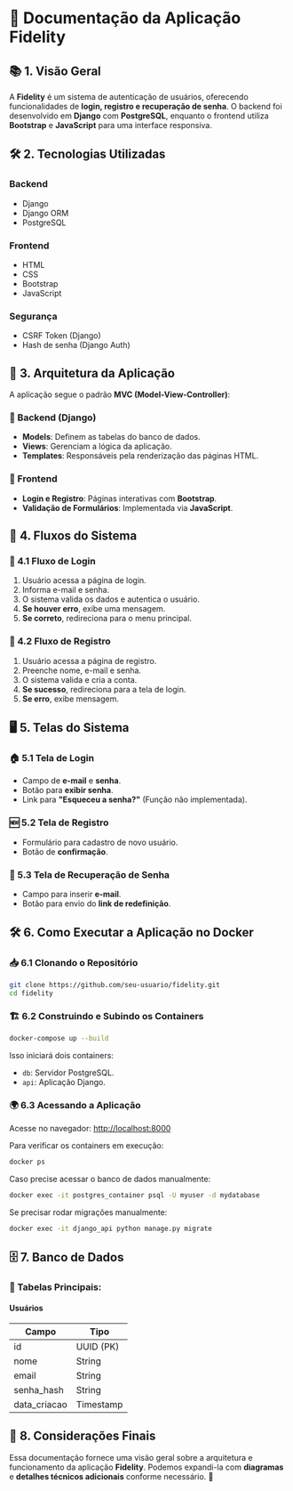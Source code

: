 # 📌 Documentação da Aplicação Fidelity

## 📚 1. Visão Geral
A **Fidelity** é um sistema de autenticação de usuários, oferecendo funcionalidades de **login, registro e recuperação de senha**. O backend foi desenvolvido em **Django** com **PostgreSQL**, enquanto o frontend utiliza **Bootstrap** e **JavaScript** para uma interface responsiva.

## 🛠️ 2. Tecnologias Utilizadas
### Backend
- Django
- Django ORM
- PostgreSQL

### Frontend
- HTML
- CSS
- Bootstrap
- JavaScript

### Segurança
- CSRF Token (Django)
- Hash de senha (Django Auth)

## 🏰 3. Arquitetura da Aplicação
A aplicação segue o padrão **MVC (Model-View-Controller)**:

### 📂 Backend (Django)
- **Models**: Definem as tabelas do banco de dados.
- **Views**: Gerenciam a lógica da aplicação.
- **Templates**: Responsáveis pela renderização das páginas HTML.

### 🎨 Frontend
- **Login e Registro**: Páginas interativas com **Bootstrap**.
- **Validação de Formulários**: Implementada via **JavaScript**.

## 🔄 4. Fluxos do Sistema

### 🔑 4.1 Fluxo de Login
1. Usuário acessa a página de login.
2. Informa e-mail e senha.
3. O sistema valida os dados e autentica o usuário.
4. **Se houver erro**, exibe uma mensagem.
5. **Se correto**, redireciona para o menu principal.

### 📝 4.2 Fluxo de Registro
1. Usuário acessa a página de registro.
2. Preenche nome, e-mail e senha.
3. O sistema valida e cria a conta.
4. **Se sucesso**, redireciona para a tela de login.
5. **Se erro**, exibe mensagem.


## 🖥️ 5. Telas do Sistema

### 🏠 5.1 Tela de Login
- Campo de **e-mail** e **senha**.
- Botão para **exibir senha**.
- Link para **"Esqueceu a senha?"** (Função não implementada).

### 🆕 5.2 Tela de Registro
- Formulário para cadastro de novo usuário.
- Botão de **confirmação**.

### 🔄 5.3 Tela de Recuperação de Senha
- Campo para inserir **e-mail**.
- Botão para envio do **link de redefinição**.

## 🛠️ 6. Como Executar a Aplicação no Docker

### 📥 6.1 Clonando o Repositório
```sh
git clone https://github.com/seu-usuario/fidelity.git
cd fidelity
```

### 🏗️ 6.2 Construindo e Subindo os Containers
```sh
docker-compose up --build
```
Isso iniciará dois containers:
- `db`: Servidor PostgreSQL.
- `api`: Aplicação Django.

### 🌍 6.3 Acessando a Aplicação
Acesse no navegador: [http://localhost:8000](http://localhost:8000)

Para verificar os containers em execução:
```sh
docker ps
```

Caso precise acessar o banco de dados manualmente:
```sh
docker exec -it postgres_container psql -U myuser -d mydatabase
```

Se precisar rodar migrações manualmente:
```sh
docker exec -it django_api python manage.py migrate
```

## 🗄️ 7. Banco de Dados

### 📑 Tabelas Principais:
#### **Usuários**
| Campo           | Tipo        |
|---------------|------------|
| id           | UUID (PK)   |
| nome         | String      |
| email        | String      |
| senha_hash   | String      |
| data_criacao | Timestamp   |


## 📌 8. Considerações Finais
Essa documentação fornece uma visão geral sobre a arquitetura e funcionamento da aplicação **Fidelity**. Podemos expandi-la com **diagramas** e **detalhes técnicos adicionais** conforme necessário. 🚀